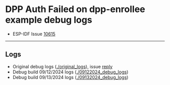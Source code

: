 # DPP Auth Failed on dpp-enrollee example debug logs

- ESP-IDF Issue [10615](https://github.com/espressif/esp-idf/issues/10615)

---

## Logs

- Original debug logs ([./original_logs](./original_logs)), issue [reply](https://github.com/espressif/esp-idf/issues/10615#issuecomment-2332648753)
- Debug build 09/12/2024 logs ([./09122024_debug_logs](./09122024_debug_logs))
- Debug build 09/13/2024 logs ([./09132024_debug_logs](./09132024_debug_logs))
